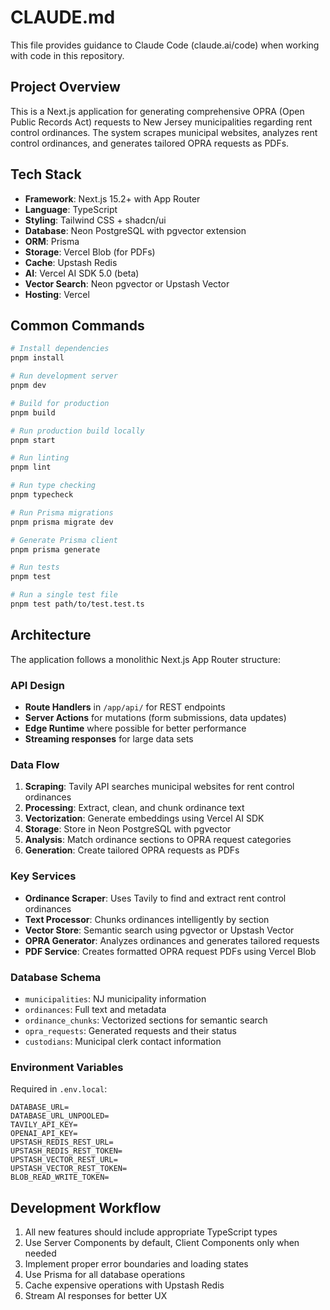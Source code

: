 # CLAUDE.md

This file provides guidance to Claude Code (claude.ai/code) when working with code in this repository.

## Project Overview

This is a Next.js application for generating comprehensive OPRA (Open Public Records Act) requests to New Jersey municipalities regarding rent control ordinances. The system scrapes municipal websites, analyzes rent control ordinances, and generates tailored OPRA requests as PDFs.

## Tech Stack

- **Framework**: Next.js 15.2+ with App Router
- **Language**: TypeScript
- **Styling**: Tailwind CSS + shadcn/ui
- **Database**: Neon PostgreSQL with pgvector extension
- **ORM**: Prisma
- **Storage**: Vercel Blob (for PDFs)
- **Cache**: Upstash Redis
- **AI**: Vercel AI SDK 5.0 (beta)
- **Vector Search**: Neon pgvector or Upstash Vector
- **Hosting**: Vercel

## Common Commands

```bash
# Install dependencies
pnpm install

# Run development server
pnpm dev

# Build for production
pnpm build

# Run production build locally
pnpm start

# Run linting
pnpm lint

# Run type checking
pnpm typecheck

# Run Prisma migrations
pnpm prisma migrate dev

# Generate Prisma client
pnpm prisma generate

# Run tests
pnpm test

# Run a single test file
pnpm test path/to/test.test.ts
```

## Architecture

The application follows a monolithic Next.js App Router structure:

### API Design
- **Route Handlers** in `/app/api/` for REST endpoints
- **Server Actions** for mutations (form submissions, data updates)
- **Edge Runtime** where possible for better performance
- **Streaming responses** for large data sets

### Data Flow
1. **Scraping**: Tavily API searches municipal websites for rent control ordinances
2. **Processing**: Extract, clean, and chunk ordinance text
3. **Vectorization**: Generate embeddings using Vercel AI SDK
4. **Storage**: Store in Neon PostgreSQL with pgvector
5. **Analysis**: Match ordinance sections to OPRA request categories
6. **Generation**: Create tailored OPRA requests as PDFs

### Key Services
- **Ordinance Scraper**: Uses Tavily to find and extract rent control ordinances
- **Text Processor**: Chunks ordinances intelligently by section
- **Vector Store**: Semantic search using pgvector or Upstash Vector
- **OPRA Generator**: Analyzes ordinances and generates tailored requests
- **PDF Service**: Creates formatted OPRA request PDFs using Vercel Blob

### Database Schema
- `municipalities`: NJ municipality information
- `ordinances`: Full text and metadata
- `ordinance_chunks`: Vectorized sections for semantic search
- `opra_requests`: Generated requests and their status
- `custodians`: Municipal clerk contact information

### Environment Variables
Required in `.env.local`:
```
DATABASE_URL=
DATABASE_URL_UNPOOLED=
TAVILY_API_KEY=
OPENAI_API_KEY=
UPSTASH_REDIS_REST_URL=
UPSTASH_REDIS_REST_TOKEN=
UPSTASH_VECTOR_REST_URL=
UPSTASH_VECTOR_REST_TOKEN=
BLOB_READ_WRITE_TOKEN=
```

## Development Workflow

1. All new features should include appropriate TypeScript types
2. Use Server Components by default, Client Components only when needed
3. Implement proper error boundaries and loading states
4. Use Prisma for all database operations
5. Cache expensive operations with Upstash Redis
6. Stream AI responses for better UX